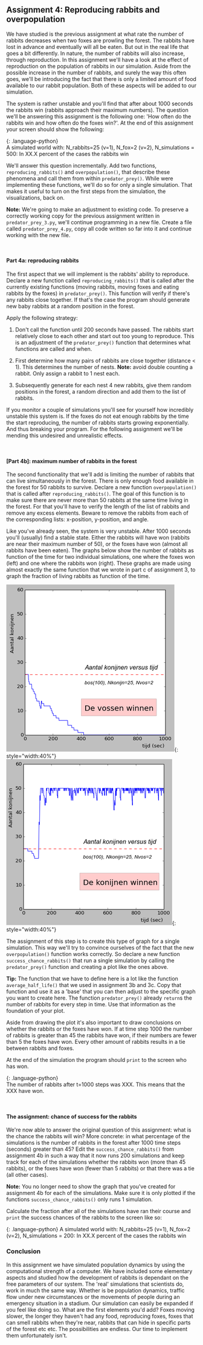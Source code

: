 
## Assignment 4: Reproducing rabbits and overpopulation

We have studied is the previous assignment at what rate the number of rabbits decreases when two foxes are prowling the forest. The rabbits have lost in advance and eventually will all be eaten. But out in the real life that goes a bit differently. In nature, the number of rabbits will also increase, through reproduction. In this assignment we'll have a look at the effect of reproduction on the population of rabbits in our simulation. Aside from the possible increase in the number of rabbits, and surely the way this often goes, we'll be introducing the fact that there is only a limited amount of food available to our rabbit population. Both of these aspects will be added to our simulation. 

The system is rather unstable and you'll find that after about 1000 seconds the rabbits win (rabbits approach their maximum numbers). The question we'll be answering this assignment is the following one: 'How often do the rabbits win and how often do the foxes win?'. At the end of this assignment your screen should show the following:

{: .language-python}   
     A simulated world with: N_rabbits=25 (v=1), N_fox=2 (v=2), N_simulations = 500:
     In XX.X percent of the cases the rabbits win

We'll answer this question incrementally. Add two functions, `reproducing_rabbits()` and `overpopulation()`, that describe these phenomena and call them from within `predator_prey()`. While were implementing these functions, we'll do so for only a single simulation. That makes it useful to turn on the first steps from the simulation, the visualizations, back on.

<b>Note:</b> We're going to make an adjustment to existing code. To preserve a correctly working copy for the previous assignment written in `predator_prey_3.py`, we'll continue programming in a new file. Create a file called `predator_prey_4.py`, copy all code written so far into it and continue working with the new file.

<br>

#### Part 4a: reproducing rabbits

The first aspect that we will implement is the rabbits' ability to reproduce. Declare a new function called `reproducing_rabbits()` that is called after the currently existing functions (moving rabbits, moving foxes and eating rabbits by the foxes) in `predator_prey()`. This function will verify if there's any rabbits close together. If that's the case the program should generate new baby rabbits at a random position in the forest.

Apply the following strategy:

  1. Don't call the function until 200 seconds have passed. The rabbits start relatively close to each other and start out too young to reproduce. This is an adjustment of the `predator_prey()` function that determines what functions are called and when.

  2. First determine how many pairs of rabbits are close together (distance < 1). This determines the number of nests. <b>Note:</b> avoid double counting a rabbit. Only assign a rabbit to 1 nest each.

  3. Subsequently generate for each nest 4 new rabbits, give them random positions in the forest, a random direction and add them to the list of rabbits.
  
If you monitor a couple of simulations you'll see for yourself how incredibly unstable this system is. If the foxes do not eat enough rabbits by the time the start reproducing, the number of rabbits starts growing exponentially. And thus breaking your program. For the following assignment we'll be mending this undesired and unrealistic effects.
  
<br>

#### [Part 4b]: maximum number of rabbits in the forest

The second functionality that we'll add is limiting the number of rabbits that can live simultaneously in the forest. There is only enough food available in the forest for 50 rabbits to survive. Declare a new function `overpopulation()` that is called after `reproducing_rabbits()`. The goal of this function is to make sure there are never more than 50 rabbits at the same time living in the forest. For that you'll have to verify the length of the list of rabbits and remove any excess elements. Beware to remove the rabbits from each of the corresponding lists: x-position, y-position, and angle.

Like you've already seen, the system is very unstable. After 1000 seconds you'll (usually) find a stable state. Either the rabbits will have won (rabbits are near their maximum number of 50), or the foxes have won (almost all rabbits have been eaten). The graphs below show the number of rabbits as function of the time for two individual simulations, one where the foxes won (left) and one where the rabbits won (right). These graphs are made using almost exactly the same function that we wrote in part c of assignment 3, to graph the fraction of living rabbits as function of the time.

 ![](DynamicaWinstVossen.png){: style="width:40%"}
 ![](DynamicaWinstKonijnen.png){: style="width:40%"}

The assignment of this step is to create this type of graph for a single simulation. This way we'll try to convince ourselves of the fact that the new `overpopulation()` function works correctly. So declare a new function `success_chance_rabbits()` that run a single simulation by calling the `predator_prey()` function and creating a plot like the ones above.

<b>Tip:</b> The function that we have to define here is a lot like the function `average_half_life()` that we used in assignment 3b and 3c. Copy that function and use it as a 'base' that you can then adjust to the specific graph you want to create here. The function `predator_prey()` already `return`s the number of rabbits for every step in time. Use that information as the foundation of your plot.

Aside from drawing the plot it's also important to draw conclusions on whether the rabbits or the foxes have won. If at time step 1000 the number of rabbits is greater than 45 the rabbits have won, if their numbers are fewer than 5 the foxes have won. Every other amount of rabbits results in a tie between rabbits and foxes.

At the end of the simulation the program should `print` to the screen who has won.

{: .language-python}   
     The number of rabbits after t=1000 steps was XXX.
     This means that the XXX have won.
   
<br>   

#### The assignment: chance of success for the rabbits

We're now able to answer the original question of this assignment: what is the chance the rabbits will win? More concrete: in what percentage of the simulations is the number of rabbits in the forest after 1000 time steps (seconds) greater than 45? Edit the `success_chance_rabbits()` from assignment 4b in such a way that it now runs 200 simulations and keep track for each of the simulations whether the rabbits won (more than 45 rabbits), or the foxes have won (fewer than 5 rabbits) or that there was a tie (all other cases).

<b>Note:</b> You no longer need to show the graph that you've created for assignment 4b for each of the simulations. Make sure it is only plotted if the functions `success_chance_rabbits()` only runs 1 simulation.

Calculate the fraction after all of the simulations have ran their course and `print` the success chances of the rabbits to the screen like so:

{: .language-python} 
     A simulated world with: N_rabbits=25 (v=1), N_fox=2 (v=2), N_simulations = 200:
     In XX.X percent of the cases the rabbits win 


### Conclusion

In this assignment we have simulated population dynamics by using the computational strength of a computer. We have included some elementary aspects and studied how the development of rabbits is dependant on the free parameters of our system. The 'real' simulations that scientists do, work in much the same way. Whether is be population dynamics, traffic flow under new circumstances or the movements of people during an emergency situation in a stadium. Our simulation can easily be expanded if you feel like doing so. What are the first elements you'd add? Foxes moving slower, the longer they haven't had any food, reproducing foxes, foxes that can smell rabbits when they're near, rabbits that can hide in specific parts of the forest etc etc. The possibilities are endless. Our time to implement them unfortunately isn't.









